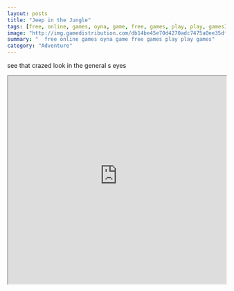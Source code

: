 ```yaml
---
layout: posts
title: "Jeep in the Jungle"
tags: [free, online, games, oyna, game, free, games, play, play, games]
image: "http://img.gamedistribution.com/db14be45e70d4270adc7475a0ee35df9.jpg"
summary: "  free online games oyna game free games play play games"
category: "Adventure"
---
```


see that crazed look in the general s eyes

<iframe width="100%" height="480px;" src="http://flash.gamedistribution.com?game=db14be45e70d4270adc7475a0ee35df9"></iframe>